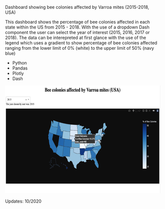 Dashboard showing bee colonies affected by Varroa mites (2015-2018, USA)

This dashboard shows the percentage of bee colonies affected in each state within the US from 2015 - 2018. With the use of a dropdown Dash component the user can select the year of interest (2015, 2016, 2017 or 2018). The data can be interepreted at first glance with the use of the legend which uses a gradient to show percentage of bee colonies affected ranging from the lower limit of  0% (white) to the upper limit of 50% (navy blue)

- Python
- Pandas
- Plotly
- Dash


<img src="images/dash_plotly_app.png" width="650" height="350"/>

Updates: 10/2020
